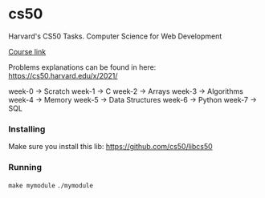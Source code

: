 # cs50
Harvard's CS50 Tasks. Computer Science for Web Development

[Course link](https://www.edx.org/professional-certificate/harvardx-computer-science-for-web-programming)

Problems explanations can be found in here: https://cs50.harvard.edu/x/2021/

week-0 -> Scratch
week-1 -> C
week-2 -> Arrays
week-3 -> Algorithms
week-4 -> Memory 
week-5 -> Data Structures
week-6 -> Python
week-7 -> SQL

### Installing

Make sure you install this lib: https://github.com/cs50/libcs50

### Running

`make mymodule`
`./mymodule`